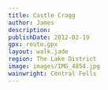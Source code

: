 ```yaml
---
title: Castle Cragg
author: James
description:
publishDate: 2012-02-19
gpx: route.gpx
layout: walk.jade
region: The Lake District
image: images/IMG_4854.jpg
wainwright: Central Fells
---
```

